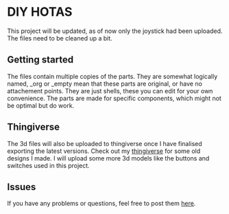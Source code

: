 # DIY HOTAS 

This project will be updated, as of now only the joystick had been uploaded. The files need to be cleaned up a bit. 


## Getting started
The files contain multiple copies of the parts. They are somewhat logically named, _org or _empty mean that these parts are original, or have no attachement points.
They are just shells, these you can edit for your own convenience. The parts are made for specific components, which might not be optimal but do work. <br>


## Thingiverse

The 3d files will also be uploaded to thingiverse once I have finalised exporting the latest versions.
Check out my [thingiverse](https://www.thingiverse.com/banjer21/designs) for some old designs I made. I will upload some more 3d models like the buttons and switches used in this project.


## Issues

If you have any problems or questions, feel free to post them [here](https://github.com/Banjer21/DIY-HOTAS/issues).



